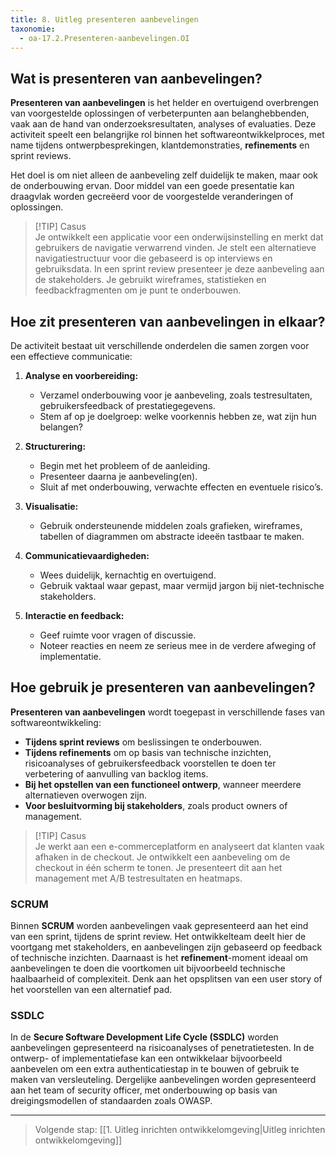 ```yaml
---
title: 8. Uitleg presenteren aanbevelingen
taxonomie:
  - oa-17.2.Presenteren-aanbevelingen.OI
---
```


## Wat is presenteren van aanbevelingen?
**Presenteren van aanbevelingen** is het helder en overtuigend overbrengen van voorgestelde oplossingen of verbeterpunten aan belanghebbenden, vaak aan de hand van onderzoeksresultaten, analyses of evaluaties. Deze activiteit speelt een belangrijke rol binnen het softwareontwikkelproces, met name tijdens ontwerpbesprekingen, klantdemonstraties, **refinements** en sprint reviews.

Het doel is om niet alleen de aanbeveling zelf duidelijk te maken, maar ook de onderbouwing ervan. Door middel van een goede presentatie kan draagvlak worden gecreëerd voor de voorgestelde veranderingen of oplossingen.

> [!TIP] Casus  
> Je ontwikkelt een applicatie voor een onderwijsinstelling en merkt dat gebruikers de navigatie verwarrend vinden. Je stelt een alternatieve navigatiestructuur voor die gebaseerd is op interviews en gebruiksdata. In een sprint review presenteer je deze aanbeveling aan de stakeholders. Je gebruikt wireframes, statistieken en feedbackfragmenten om je punt te onderbouwen.

## Hoe zit presenteren van aanbevelingen in elkaar?
De activiteit bestaat uit verschillende onderdelen die samen zorgen voor een effectieve communicatie:
1. **Analyse en voorbereiding:**
   - Verzamel onderbouwing voor je aanbeveling, zoals testresultaten, gebruikersfeedback of prestatiegegevens.
   - Stem af op je doelgroep: welke voorkennis hebben ze, wat zijn hun belangen?
   
2. **Structurering:**
   - Begin met het probleem of de aanleiding.
   - Presenteer daarna je aanbeveling(en).
   - Sluit af met onderbouwing, verwachte effecten en eventuele risico’s.

3. **Visualisatie:**
   - Gebruik ondersteunende middelen zoals grafieken, wireframes, tabellen of diagrammen om abstracte ideeën tastbaar te maken.

4. **Communicatievaardigheden:**
   - Wees duidelijk, kernachtig en overtuigend.
   - Gebruik vaktaal waar gepast, maar vermijd jargon bij niet-technische stakeholders.

5. **Interactie en feedback:**
   - Geef ruimte voor vragen of discussie.
   - Noteer reacties en neem ze serieus mee in de verdere afweging of implementatie.

## Hoe gebruik je presenteren van aanbevelingen?
**Presenteren van aanbevelingen** wordt toegepast in verschillende fases van softwareontwikkeling:
- **Tijdens sprint reviews** om beslissingen te onderbouwen.
- **Tijdens refinements** om op basis van technische inzichten, risicoanalyses of gebruikersfeedback voorstellen te doen ter verbetering of aanvulling van backlog items.
- **Bij het opstellen van een functioneel ontwerp**, wanneer meerdere alternatieven overwogen zijn.
- **Voor besluitvorming bij stakeholders**, zoals product owners of management.

> [!TIP] Casus  
> Je werkt aan een e-commerceplatform en analyseert dat klanten vaak afhaken in de checkout. Je ontwikkelt een aanbeveling om de checkout in één scherm te tonen. Je presenteert dit aan het management met A/B testresultaten en heatmaps.

### SCRUM
Binnen **SCRUM** worden aanbevelingen vaak gepresenteerd aan het eind van een sprint, tijdens de sprint review. Het ontwikkelteam deelt hier de voortgang met stakeholders, en aanbevelingen zijn gebaseerd op feedback of technische inzichten. Daarnaast is het **refinement**-moment ideaal om aanbevelingen te doen die voortkomen uit bijvoorbeeld technische haalbaarheid of complexiteit. Denk aan het opsplitsen van een user story of het voorstellen van een alternatief pad.

### SSDLC
In de **Secure Software Development Life Cycle (SSDLC)** worden aanbevelingen gepresenteerd na risicoanalyses of penetratietesten. In de ontwerp- of implementatiefase kan een ontwikkelaar bijvoorbeeld aanbevelen om een extra authenticatiestap in te bouwen of gebruik te maken van versleuteling. Dergelijke aanbevelingen worden gepresenteerd aan het team of security officer, met onderbouwing op basis van dreigingsmodellen of standaarden zoals OWASP.

---

> Volgende stap: [[1. Uitleg inrichten ontwikkelomgeving|Uitleg inrichten ontwikkelomgeving]]